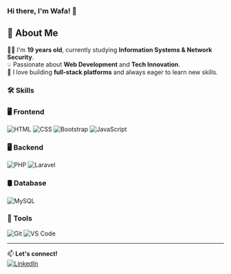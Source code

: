 ### Hi there, I'm Wafa!  👋 
## 📌 About Me  
👩‍🎓 I'm **19 years old**, currently studying **Information Systems & Network Security**.  
💡 Passionate about **Web Development** and **Tech Innovation**.  
🎯 I love building **full-stack platforms** and always eager to learn new skills.
### 🛠️ Skills  
### 🖥️ Frontend  
![HTML](https://img.shields.io/badge/HTML5-E34F26?style=for-the-badge&logo=html5&logoColor=white) 
![CSS](https://img.shields.io/badge/CSS3-1572B6?style=for-the-badge&logo=css3&logoColor=white) 
![Bootstrap](https://img.shields.io/badge/Bootstrap-563D7C?style=for-the-badge&logo=bootstrap&logoColor=white) 
![JavaScript](https://img.shields.io/badge/JavaScript-F7DF1E?style=for-the-badge&logo=javascript&logoColor=black)  

### 🖥️ Backend  
![PHP](https://img.shields.io/badge/PHP-777BB4?style=for-the-badge&logo=php&logoColor=white) 
![Laravel](https://img.shields.io/badge/Laravel-FF2D20?style=for-the-badge&logo=laravel&logoColor=white)  

### 🛢️ Database  
![MySQL](https://img.shields.io/badge/MySQL-4479A1?style=for-the-badge&logo=mysql&logoColor=white)  

### 🔧 Tools  
![Git](https://img.shields.io/badge/Git-F05032?style=for-the-badge&logo=git&logoColor=white) 
![VS Code](https://img.shields.io/badge/VS%20Code-007ACC?style=for-the-badge&logo=visual-studio-code&logoColor=white)   

---

📫 **Let's connect!**  
[![LinkedIn](https://img.shields.io/badge/LinkedIn-Connect-blue?logo=linkedin)](https://www.linkedin.com/in/wafa-benzhir-934037333)
